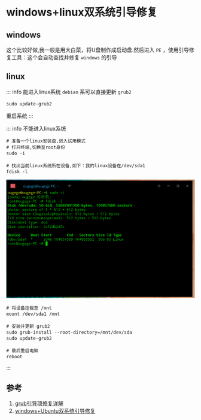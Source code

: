 # windows+linux双系统引导修复

## windows
这个比较好做,我一般是用大白菜，将U盘制作成启动盘.然后进入 `PE` ，使用引导修复工具：这个会自动查找并修复 `windows` 的引导

## linux

::: info 能进入linux系统
`debian` 系可以直接更新 `grub2`     
```shell
sudo update-grub2
```
重启系统
:::

::: info 不能进入linux系统
```shell
# 准备一个linux安装盘,进入试用模式
# 打开终端,切换至root身份
sudo -i

# 找出当前linux系统所在设备,如下：我的linux设备在/dev/sda1
fdisk -l

```

![找出linux设备](/Images/Shell/windows+linux双系统引导修复/terminal_01.gif "找出linux设备")

```shell
# 将设备挂载至 /mnt
mount /dev/sda1 /mnt

# 安装并更新 grub2
sudo grub-install --root-directory=/mnt/dev/sda
sudo update-grub2

# 最后重启电脑
reboot
```
:::

## 参考
1. [grub引导项修复详解](https://blog.csdn.net/gatieme/article/details/59127020)
1. [windows+Ubuntu双系统引导修复](https://blog.csdn.net/qq_40196164/article/details/84726694)